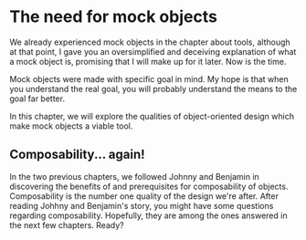 # The need for mock objects

We already experienced mock objects in the chapter about tools, although at that point, I gave you an oversimplified and deceiving explanation of what a mock object is, promising that I will make up for it later. Now is the time.

Mock objects were made with specific goal in mind. My hope is that when you understand the real goal, you will probably understand the means to the goal far better.

In this chapter, we will explore the qualities of object-oriented design which make mock objects a viable tool.

Composability... again!
-----------------------

In the two previous chapters, we followed Johnny and Benjamin in discovering the benefits of and prerequisites for composability of objects. Composability is the number one quality of the design we're after. After reading Johhny and Benjamin's story, you might have some questions regarding composability. Hopefully, they are among the ones answered in the next few chapters. Ready?
